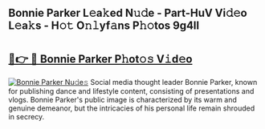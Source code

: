 ## Bonnie Parker L𝚎a𝚔ed N𝚞𝚍e - Part-HuV Vi𝚍𝚎o L𝚎a𝚔s - H𝚘𝚝 O𝚗𝚕yf𝚊ns P𝚑𝚘tos 9g4ll

# <h2><a href="http://kf2rx5l.oniu.top/?m=Bonnie+Parker">🔗👉 🔴 Bonnie Parker P𝚑ot𝚘𝚜 V𝚒d𝚎o</a></h2>

[![Bonnie Parker Nu𝚍e𝚜](https://i.imgur.com/0qMVB7G.gif)](http://kf2rx5l.oniu.top/?m=Bonnie+Parker)
Social media thought leader Bonnie Parker, known for publishing dance and lifestyle content, consisting of presentations and vlogs. Bonnie Parker's public image is characterized by its warm and genuine demeanor, but the intricacies of his personal life remain shrouded in secrecy.  
